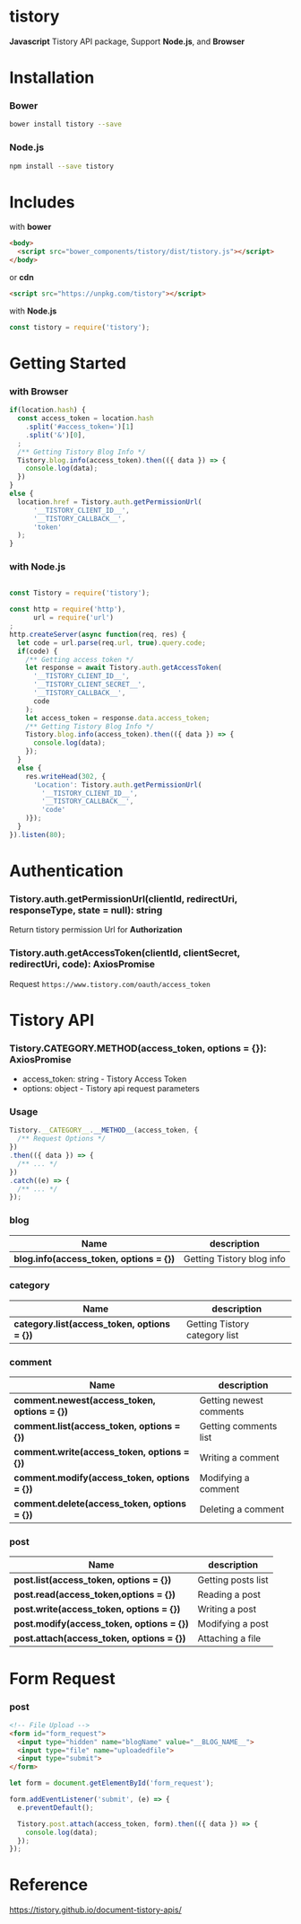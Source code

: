 # tistory

**Javascript** Tistory API package, Support **Node.js**, and **Browser**

# Installation

### Bower

```bash
bower install tistory --save
```

### Node.js

```bash
npm install --save tistory
```

# Includes

with **bower**

```html
<body>
  <script src="bower_components/tistory/dist/tistory.js"></script>
</body>
```

or **cdn**

```html
<script src="https://unpkg.com/tistory"></script>
```

with **Node.js**

```javascript
const tistory = require('tistory');
```

# Getting Started

### with Browser

```javascript
if(location.hash) {
  const access_token = location.hash
    .split('#access_token=')[1]
    .split('&')[0],
  ;
  /** Getting Tistory Blog Info */
  Tistory.blog.info(access_token).then(({ data }) => {
    console.log(data);
  })
}
else {
  location.href = Tistory.auth.getPermissionUrl(
      '__TISTORY_CLIENT_ID__', 
      '__TISTORY_CALLBACK__',
      'token'
  );
}
```

### with Node.js

```javascript

const Tistory = require('tistory');

const http = require('http'),
      url = require('url')
;
http.createServer(async function(req, res) {
  let code = url.parse(req.url, true).query.code;
  if(code) {
    /** Getting access token */
    let response = await Tistory.auth.getAccessToken(
      '__TISTORY_CLIENT_ID__',
      '__TISTORY_CLIENT_SECRET__',
      '__TISTORY_CALLBACK__',
      code
    );
    let access_token = response.data.access_token;
    /** Getting Tistory Blog Info */
    Tistory.blog.info(access_token).then(({ data }) => {
      console.log(data);
    });
  }
  else {
    res.writeHead(302, {
      'Location': Tistory.auth.getPermissionUrl(
        '__TISTORY_CLIENT_ID__', 
        '__TISTORY_CALLBACK__', 
        'code'
    )});
  }
}).listen(80);
```

# Authentication

### Tistory.auth.getPermissionUrl(clientId, redirectUri, responseType, state = null): string

Return tistory permission Url for **Authorization**

### Tistory.auth.getAccessToken(clientId, clientSecret, redirectUri, code): AxiosPromise

Request ```https://www.tistory.com/oauth/access_token```

# Tistory API

### Tistory.__CATEGORY__.__METHOD__(access_token, options = {}): AxiosPromise

* access_token: string - Tistory Access Token
* options: object - Tistory api request parameters

### Usage

```javascript
Tistory.__CATEGORY__.__METHOD__(access_token, {
  /** Request Options */
})
.then(({ data }) => {
  /** ... */
})
.catch((e) => {
  /** ... */
});
```

### blog

|Name|description|
-----|-----------|
|**blog.info(access_token, options = {})**| Getting Tistory blog info

### category

|Name|description|
-----|-----------|
|**category.list(access_token, options = {})**| Getting Tistory category list

### comment

|Name|description|
-----|-----------|
|**comment.newest(access_token, options = {})**| Getting newest comments
|**comment.list(access_token, options = {})**| Getting comments list
|**comment.write(access_token, options = {})**| Writing a comment
|**comment.modify(access_token, options = {})**| Modifying a comment
|**comment.delete(access_token, options = {})**| Deleting a comment

### post

|Name|description|
-----|-----------|
|**post.list(access_token, options = {})**| Getting posts list
|**post.read(access_token,options = {})**| Reading a post
|**post.write(access_token, options = {})**| Writing a post
|**post.modify(access_token, options = {})**| Modifying a post
|**post.attach(access_token, options = {})**| Attaching a file

# Form Request

### post

```html
<!-- File Upload -->
<form id="form_request">
  <input type="hidden" name="blogName" value="__BLOG_NAME__">
  <input type="file" name="uploadedfile">
  <input type="submit">
</form>
```

```javascript
let form = document.getElementById('form_request');

form.addEventListener('submit', (e) => {
  e.preventDefault();

  Tistory.post.attach(access_token, form).then(({ data }) => {
    console.log(data);
  });
});
```

# Reference

<https://tistory.github.io/document-tistory-apis/>